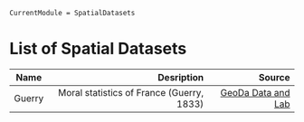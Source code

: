 ```@meta
CurrentModule = SpatialDatasets
```

# List of Spatial Datasets

| Name | Desription | Source |
|------|-----------:|-------:|
|Guerry | Moral statistics of France (Guerry, 1833) | [GeoDa Data and Lab](https://geodacenter.github.io/data-and-lab/Guerry/) |
